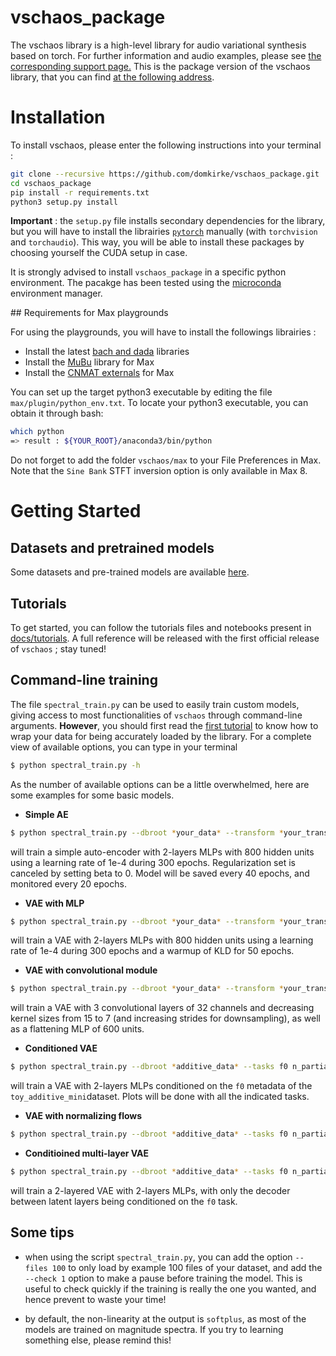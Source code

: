 # vschaos_package

The vschaos library is a high-level library for audio variational synthesis based on torch. For further information and
audio examples, please see [the corresponding support page.](https://domkirke.github.io/vschaos_package/)
This is the package version of the vschaos library, that you can find [at the following address](https://github.com/domkirke/vschaos).

# Installation

To install vschaos, please enter the following instructions into your terminal : 
````bash
git clone --recursive https://github.com/domkirke/vschaos_package.git 
cd vschaos_package
pip install -r requirements.txt
python3 setup.py install
````

**Important** : the `setup.py` file installs secondary dependencies for the library, but you will have to install the librairies [`pytorch`](https://pytorch.org/) manually (with `torchvision` and `torchaudio`). This way, you will be able to install these packages by choosing yourself the CUDA setup in case.  

It is strongly advised to install `vschaos_package` in a specific python environment. The pacakge has been tested using the [microconda](https://docs.conda.io/en/latest/miniconda.html) environment manager.

## Requirements for Max playgrounds

For using the playgrounds, you will have to install the followings librairies : 
* Install the latest [bach and dada](https://www.bachproject.net/dl/) libraries 
* Install the [MuBu](http://forumnet.ircam.fr/shop/fr/forumnet/59-mubu-pour-max.html) library for Max 
* Install the [CNMAT externals](https://cnmat.berkeley.edu/downloads) for Max

You can set up the target python3 executable by editing the file `max/plugin/python_env.txt`. To locate your python3 executable, you can obtain it through bash:

````bash
which python
=> result : ${YOUR_ROOT}/anaconda3/bin/python
````

Do not forget to add the folder `vschaos/max` to your File Preferences in Max. Note that the `Sine Bank` STFT inversion option is only available in Max 8.   


# Getting Started 


## Datasets and pretrained models

Some datasets and pre-trained models are available [here](https://www.dropbox.com/sh/cmb9jjd218fcwj6/AADCtHyeBSBoSZqEtwMrNokZa?dl=0). 

## Tutorials
To get started, you can follow the tutorials files and notebooks present in [docs/tutorials](https://github.com/domkirke/vschaos_package/tree/master/docs/tutorials). A full reference will be released with the first official release of `vschaos` ; stay tuned!

## Command-line training
The file `spectral_train.py` can be used to easily train custom models, giving access to most functionalities of `vschaos` through command-line arguments. **However**, you should first read the [first tutorial](https://github.com/domkirke/vschaos_package/blob/release/docs/tutorials/1_datasets.py) to know how to wrap your data for being accurately loaded by the library. For a complete view of available options, you can type in your terminal
```bash
$ python spectral_train.py -h
```
As the number of available options can be a little overwhelmed, here are some examples for some basic models.

* **Simple AE**
```bash
$ python spectral_train.py --dbroot *your_data* --transform *your_transform* --dims 16 --hidden_dims 800 --hidden_num 2 --epochs 300 --lr 1e-4 --beta 0 --save_epochs 40 --plot_epochs 20 
```
will train a simple auto-encoder with 2-layers MLPs with 800 hidden units using a learning rate of 1e-4 during 300 epochs. Regularization set is canceled by setting beta to 0. Model will be saved every 40 epochs, and monitored every 20 epochs. 

* **VAE with MLP**
```bash
$ python spectral_train.py --dbroot *your_data* --transform *your_transform* --dims 16 --hidden_dims 800 --hidden_num 2 --epochs 300 --lr 1e-4 --save_epochs 40 --plot_epochs 20 --warmup 50
```
will train a VAE with 2-layers MLPs with 800 hidden units using a learning rate of 1e-4 during 300 epochs and a warmup of KLD for 50 epochs. 

* **VAE with convolutional module**

```bash
$ python spectral_train.py --dbroot *your_data* --transform *your_transform* --dims 16 --hidden_dims 600 --hidden_num 1 --channels 32 32 32 --kernel_size 15 11 7 --stride 1 2 2 --epochs 300 --lr 1e-4 --save_epochs 40 --plot_epochs 20
```
will train a VAE with 3 convolutional layers of 32 channels and decreasing kernel sizes from 15 to 7 (and increasing strides for downsampling), as well as a flattening MLP of 600 units. 

* **Conditioned VAE**
```bash
$ python spectral_train.py --dbroot *additive_data* --tasks f0 n_partials harmonic_decay --transform *your_transform* --dims 16 --hidden_dims 800 --hidden_num 2 --conditioning f0 --conditioning_target decoder --epochs 300 --lr 1e-4 --save_epochs 40 --plot_epochs 20
```

will train a VAE with 2-layers MLPs conditioned on the `f0` metadata of the `toy_additive_mini`dataset. Plots will be done with all the indicated tasks. 

* **VAE with normalizing flows**
```bash
$ python spectral_train.py --dbroot *additive_data* --tasks f0 n_partials harmonic_decay --transform *your_transform* --dims 16 --hidden_dims 800 --hidden_num 2 --flow_blocks PlanarFlow --flow_length 10 --epochs 300 --lr 1e-4 --save_epochs 40 --plot_epochs 20
```

* **Conditioined multi-layer VAE**
```bash
$ python spectral_train.py --dbroot *additive_data* --tasks f0 n_partials harmonic_decay --transform *your_transform* --dims 16 8 --hidden_dims 800 300 --hidden_num 2 2 --conditioning f0 --conditioning_layer 1 --conditioning_target decoder --flow_blocks PlanarFlow --flow_length 10 --epochs 300 --lr 1e-4 --save_epochs 40 --plot_epochs 20
```

will train a 2-layered VAE with 2-layers MLPs, with only the decoder between latent layers being conditioned on the `f0` task. 

## Some tips

* when using the script `spectral_train.py`, you can add the option `--files 100` to only load by example 100 files of your dataset, and add the `--check 1` option to make a pause before training the model. This is useful to check quickly if the training is really the one you wanted, and hence prevent to waste your time!

* by default, the non-linearity at the output is `softplus`, as most of the models are trained on magnitude spectra. If you try to learning something else, please remind this!
 
